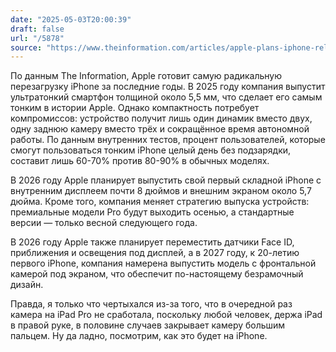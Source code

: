 ```yaml
---
date: "2025-05-03T20:00:39"
draft: false
url: "/5878"
source: "https://www.theinformation.com/articles/apple-plans-iphone-release-schedule-shakeup-new-styles?rc=ukjmk2"
---
```


По данным The Information, Apple готовит самую радикальную перезагрузку iPhone за последние годы. В 2025 году компания выпустит ультратонкий смартфон толщиной около 5,5 мм, что сделает его самым тонким в истории Apple. Однако компактность потребует компромиссов: устройство получит лишь один динамик вместо двух, одну заднюю камеру вместо трёх и сокращённое время автономной работы. По данным внутренних тестов, процент пользователей, которые смогут пользоваться тонким iPhone целый день без подзарядки, составит лишь 60-70% против 80-90% в обычных моделях.

В 2026 году Apple планирует выпустить свой первый складной iPhone с внутренним дисплеем почти 8 дюймов и внешним экраном около 5,7 дюйма. Кроме того, компания меняет стратегию выпуска устройств: премиальные модели Pro будут выходить осенью, а стандартные версии — только весной следующего года.

В 2026 году Apple также планирует переместить датчики Face ID, приближения и освещения под дисплей, а в 2027 году, к 20-летию первого iPhone, компания намерена выпустить модель с фронтальной камерой под экраном, что обеспечит по-настоящему безрамочный дизайн.

Правда, я только что чертыхался из-за того, что в очередной раз камера на iPad Pro не сработала, поскольку любой человек, держа iPad в правой руке, в половине случаев закрывает камеру большим пальцем. Ну да ладно, посмотрим, как это будет на iPhone.